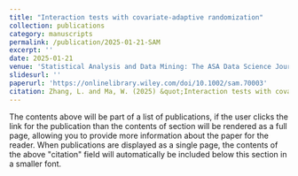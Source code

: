 ```yaml
---
title: "Interaction tests with covariate-adaptive randomization"
collection: publications
category: manuscripts
permalink: /publication/2025-01-21-SAM
excerpt: ''
date: 2025-01-21
venue: 'Statistical Analysis and Data Mining: The ASA Data Science Journal'
slidesurl: ''
paperurl: 'https://onlinelibrary.wiley.com/doi/10.1002/sam.70003'
citation: Zhang, L. and Ma, W. (2025) &quot;Interaction tests with covariate-adaptive randomization.&quot; <i>Statistical Analysis and Data Mining: The ASA Data Science Journal</i>. 18(1), e70003.'
---
```

The contents above will be part of a list of publications, if the user clicks the link for the publication than the contents of section will be rendered as a full page, allowing you to provide more information about the paper for the reader. When publications are displayed as a single page, the contents of the above "citation" field will automatically be included below this section in a smaller font.
